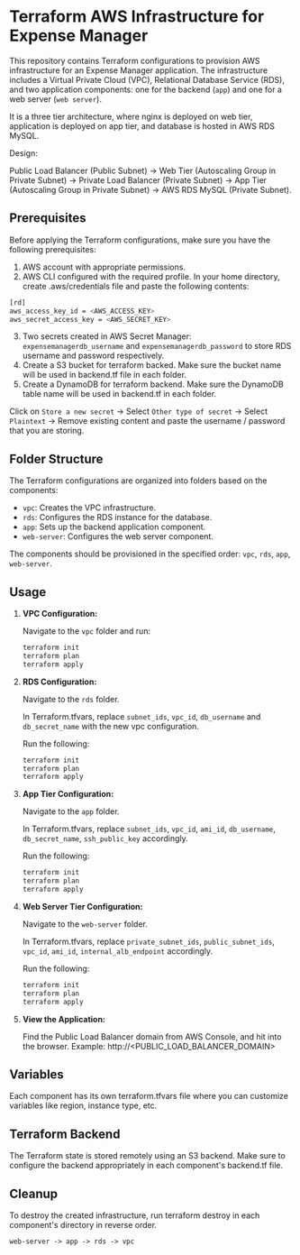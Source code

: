 # Terraform AWS Infrastructure for Expense Manager

This repository contains Terraform configurations to provision AWS infrastructure for an Expense Manager application. The infrastructure includes a Virtual Private Cloud (VPC), Relational Database Service (RDS), and two application components: one for the backend (`app`) and one for a web server (`web server`).

It is a three tier architecture, where nginx is deployed on web tier, application is deployed on app tier, and database is hosted in AWS RDS MySQL.

Design:

Public Load Balancer (Public Subnet) -> Web Tier (Autoscaling Group in Private Subnet) -> Private Load Balancer (Private Subnet) -> App Tier (Autoscaling Group in Private Subnet) -> AWS RDS MySQL (Private Subnet).

## Prerequisites

Before applying the Terraform configurations, make sure you have the following prerequisites:

1. AWS account with appropriate permissions.
2. AWS CLI configured with the required profile.
   In your home directory, create .aws/credentials file and paste the following contents:

```bash
[rd]
aws_access_key_id = <AWS_ACCESS_KEY>
aws_secret_access_key = <AWS_SECRET_KEY>
```

3. Two secrets created in AWS Secret Manager: `expensemanagerdb_username` and `expensemanagerdb_password` to store RDS username and password respectively.
4. Create a S3 bucket for terraform backed. Make sure the bucket name will be used in backend.tf file in each folder.
5. Create a DynamoDB for terraform backend. Make sure the DynamoDB table name will be used in backend.tf in each folder.

Click on `Store a new secret` -> Select `Other type of secret` -> Select `Plaintext` -> Remove existing content and paste the username / password that you are storing.

## Folder Structure

The Terraform configurations are organized into folders based on the components:

- `vpc`: Creates the VPC infrastructure.
- `rds`: Configures the RDS instance for the database.
- `app`: Sets up the backend application component.
- `web-server`: Configures the web server component.

The components should be provisioned in the specified order: `vpc`, `rds`, `app`, `web-server`.

## Usage

1. **VPC Configuration:**

   Navigate to the `vpc` folder and run:

   ```bash
   terraform init
   terraform plan
   terraform apply
   ```

2. **RDS Configuration:**

   Navigate to the `rds` folder.

   In Terraform.tfvars, replace `subnet_ids`, `vpc_id`, `db_username` and `db_secret_name` with the new vpc configuration.

   Run the following:

   ```bash
   terraform init
   terraform plan
   terraform apply
   ```

3. **App Tier Configuration:**

   Navigate to the `app` folder.

   In Terraform.tfvars, replace `subnet_ids`, `vpc_id`, `ami_id`, `db_username`, `db_secret_name`, `ssh_public_key` accordingly.

   Run the following:

   ```bash
   terraform init
   terraform plan
   terraform apply
   ```

4. **Web Server Tier Configuration:**

   Navigate to the `web-server` folder.

   In Terraform.tfvars, replace `private_subnet_ids`, `public_subnet_ids`, `vpc_id`, `ami_id`, `internal_alb_endpoint` accordingly.

   Run the following:

   ```bash
   terraform init
   terraform plan
   terraform apply
   ```

5. **View the Application:**

   Find the Public Load Balancer domain from AWS Console, and hit into the browser.
   Example: http://<PUBLIC_LOAD_BALANCER_DOMAIN>

## Variables

Each component has its own terraform.tfvars file where you can customize variables like region, instance type, etc.

## Terraform Backend

The Terraform state is stored remotely using an S3 backend. Make sure to configure the backend appropriately in each component's backend.tf file.

## Cleanup

To destroy the created infrastructure, run terraform destroy in each component's directory in reverse order.

```
web-server -> app -> rds -> vpc
```
